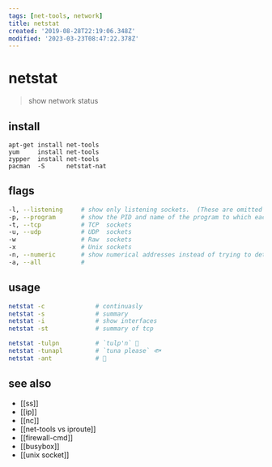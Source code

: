 ```yaml
---
tags: [net-tools, network]
title: netstat
created: '2019-08-28T22:19:06.348Z'
modified: '2023-03-23T08:47:22.378Z'
---
```


# netstat

> show network status

## install

```
apt-get install net-tools
yum     install net-tools
zypper  install net-tools
pacman  -S      netstat-nat
```

## flags

```sh
-l, --listening     # show only listening sockets.  (These are omitted by default.)
-p, --program       # show the PID and name of the program to which each socket belongs
-t, --tcp           # TCP  sockets
-u, --udp           # UDP  sockets
-w                  # Raw  sockets
-x                  # Unix sockets
-n, --numeric       # show numerical addresses instead of trying to determine symbolic host, port or user names
-a, --all           # 
```

## usage

```sh
netstat -c              # continuasly
netstat -s              # summary
netstat -i              # show interfaces
netstat -st             # summary of tcp

netstat -tulpn          # `tulp'n` 🌷
netstat -tunapl         # `tuna please` 🐟
netstat -ant            # 🐜
```

## see also

- [[ss]]
- [[ip]]
- [[nc]]
- [[net-tools vs iproute]]
- [[firewall-cmd]]
- [[busybox]]
- [[unix socket]]
